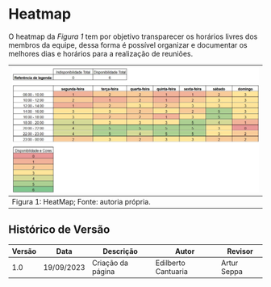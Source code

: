 # Heatmap

O heatmap da _Figura 1_ tem por objetivo transparecer os horários livres dos membros da equipe, dessa forma é possível organizar e documentar os melhores dias e horários para a realização de reuniões.

| ![Heatmap](../images/heatmap/heatmap.jpg "versionamento") |
|---------------------------------------------------|
| Figura 1: HeatMap; Fonte: autoria própria.        |

## Histórico de Versão

| Versão | Data       | Descrição                   | Autor             | Revisor         |
|--------|------------|-----------------------------|-------------------|-----------------|
| 1.0    | 19/09/2023|Criação da página|Edilberto Cantuaria   | Artur Seppa| 